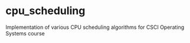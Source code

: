 # cpu_scheduling
Implementation of various CPU scheduling algorithms for CSCI Operating Systems course
